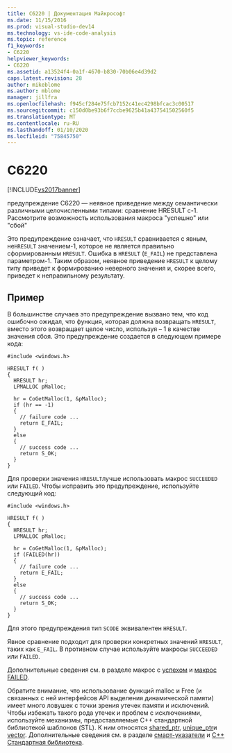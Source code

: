 ```yaml
---
title: C6220 | Документация Майкрософт
ms.date: 11/15/2016
ms.prod: visual-studio-dev14
ms.technology: vs-ide-code-analysis
ms.topic: reference
f1_keywords:
- C6220
helpviewer_keywords:
- C6220
ms.assetid: a13524f4-0a1f-4670-b830-70b06e4d39d2
caps.latest.revision: 28
author: mikeblome
ms.author: mblome
manager: jillfra
ms.openlocfilehash: f945cf284e75fcb7152c41ec4298bfcac3c00517
ms.sourcegitcommit: c150d0be93b6f7ccbe9625b41a437541502560f5
ms.translationtype: MT
ms.contentlocale: ru-RU
ms.lasthandoff: 01/10/2020
ms.locfileid: "75845750"
---
```

# <a name="c6220"></a>C6220
[!INCLUDE[vs2017banner](../includes/vs2017banner.md)]

предупреждение C6220 — неявное приведение между семантически различными целочисленными типами: сравнение HRESULT с-1. Рассмотрите возможность использования макроса "успешно" или "сбой"  
  
 Это предупреждение означает, что `HRESULT` сравнивается с явным, не`HRESULT` значением-1, которое не является правильно сформированным `HRESULT`. Ошибка в `HRESULT` (`E_FAIL`) не представлена параметром-1. Таким образом, неявное приведение `HRESULT` к целому типу приведет к формированию неверного значения и, скорее всего, приведет к неправильному результату.  
  
## <a name="example"></a>Пример  
 В большинстве случаев это предупреждение вызвано тем, что код ошибочно ожидал, что функция, которая должна возвращать `HRESULT`, вместо этого возвращает целое число, используя – 1 в качестве значения сбоя. Это предупреждение создается в следующем примере кода:  
  
```  
#include <windows.h>  
  
HRESULT f( )  
{  
  HRESULT hr;  
  LPMALLOC pMalloc;  
  
  hr = CoGetMalloc(1, &pMalloc);  
  if (hr == -1)  
  {  
    // failure code ...  
    return E_FAIL;  
  }  
  else  
  {  
    // success code ...  
    return S_OK;  
  }  
}  
```  
  
 Для проверки значения `HRESULT`лучше использовать макрос `SUCCEEDED` или `FAILED`. Чтобы исправить это предупреждение, используйте следующий код:  
  
```  
#include <windows.h>  
  
HRESULT f( )  
{  
  HRESULT hr;  
  LPMALLOC pMalloc;  
  
  hr = CoGetMalloc(1, &pMalloc);  
  if (FAILED(hr))  
  {  
    // failure code ...  
    return E_FAIL;  
  }  
  else  
  {  
    // success code ...  
    return S_OK;  
  }  
}  
```  
  
 Для этого предупреждения тип `SCODE` эквивалентен `HRESULT`.  
  
 Явное сравнение подходит для проверки конкретных значений `HRESULT`, таких как `E_FAIL`. В противном случае используйте макросы `SUCCEEDED` или `FAILED`.  
  
 Дополнительные сведения см. в разделе макрос с [успехом](https://msdn.microsoft.com/library/ms687197.aspx) и [макрос FAILED](https://msdn.microsoft.com/library/ms693474.aspx).  
  
 Обратите внимание, что использование функций malloc и Free (и связанных с ней интерфейсов API выделения динамической памяти) имеет много ловушек с точки зрения утечек памяти и исключений. Чтобы избежать такого рода утечек и проблем с исключениями, используйте механизмы, предоставляемые C++ стандартной библиотекой шаблонов (STL). К ним относятся [shared_ptr](https://msdn.microsoft.com/library/1469fc51-c658-43f1-886c-f4530dd84860), [unique_ptr](https://msdn.microsoft.com/library/acdf046b-831e-4a4a-83aa-6d4ee467db9a)и [vector](https://msdn.microsoft.com/library/c1431ad8-c0b6-4dbb-89c4-5f651e432d7f). Дополнительные сведения см. в разделе [смарт-указатели](https://msdn.microsoft.com/library/909ef870-904c-49b6-b8cd-e9d0b7dc9435) и [ C++ Стандартная библиотека](https://msdn.microsoft.com/library/a37d3ba3-58af-47c7-9ee2-441ccd7b77ee).
